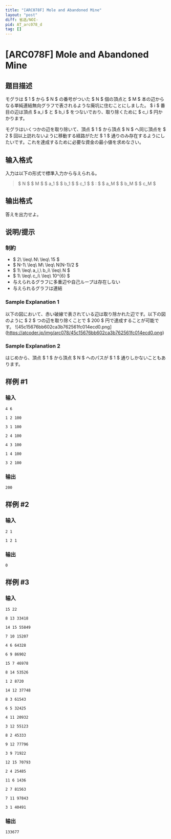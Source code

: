 ```yaml
---
title: "[ARC078F] Mole and Abandoned Mine"
layout: "post"
diff: 省选/NOI-
pid: AT_arc078_d
tag: []
---
```


# [ARC078F] Mole and Abandoned Mine

## 题目描述

[problemUrl]: https://atcoder.jp/contests/arc078/tasks/arc078_d

モグラは $ 1 $ から $ N $ の番号がついた $ N $ 個の頂点と $ M $ 本の辺からなる単純連結無向グラフで表されるような廃坑に住むことにしました。 $ i $ 番目の辺は頂点 $ a_i $ と $ b_i $ をつないでおり、取り除くために $ c_i $ 円かかります。

モグラはいくつかの辺を取り除いて、頂点 $ 1 $ から頂点 $ N $ へ同じ頂点を $ 2 $ 回以上訪れないように移動する経路がただ $ 1 $ 通りのみ存在するようにしたいです。これを達成するために必要な資金の最小値を求めなさい。

## 输入格式

入力は以下の形式で標準入力から与えられる。

> $ N $ $ M $ $ a_1 $ $ b_1 $ $ c_1 $ $ : $ $ a_M $ $ b_M $ $ c_M $

## 输出格式

答えを出力せよ。

## 说明/提示

### 制約

- $ 2\ \leq\ N\ \leq\ 15 $
- $ N-1\ \leq\ M\ \leq\ N(N-1)/2 $
- $ 1\ \leq\ a_i,\ b_i\ \leq\ N $
- $ 1\ \leq\ c_i\ \leq\ 10^{6} $
- 与えられるグラフに多重辺や自己ループは存在しない
- 与えられるグラフは連結

### Sample Explanation 1

以下の図において、赤い破線で表されている辺は取り除かれた辺です。以下の図のように $ 2 $ つの辺を取り除くことで $ 200 $ 円で達成することが可能です。 !\[45c15676bb602ca3b762561fc014ecd0.png\](https://atcoder.jp/img/arc078/45c15676bb602ca3b762561fc014ecd0.png)

### Sample Explanation 2

はじめから、頂点 $ 1 $ から頂点 $ N $ へのパスが $ 1 $ 通りしかないこともあります。

## 样例 #1

### 输入

```
4 6
1 2 100
3 1 100
2 4 100
4 3 100
1 4 100
3 2 100
```

### 输出

```
200
```

## 样例 #2

### 输入

```
2 1
1 2 1
```

### 输出

```
0
```

## 样例 #3

### 输入

```
15 22
8 13 33418
14 15 55849
7 10 15207
4 6 64328
6 9 86902
15 7 46978
8 14 53526
1 2 8720
14 12 37748
8 3 61543
6 5 32425
4 11 20932
3 12 55123
8 2 45333
9 12 77796
3 9 71922
12 15 70793
2 4 25485
11 6 1436
2 7 81563
7 11 97843
3 1 40491
```

### 输出

```
133677
```

